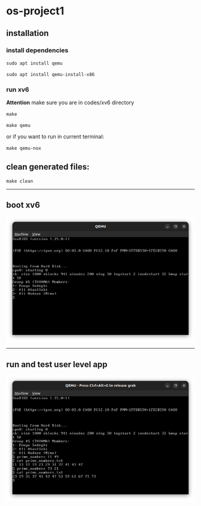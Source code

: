# os-project1
## installation
### install dependencies
```shell
sudo apt install qemu
```
```shell
sudo apt install qemu-install-x86
```
### run xv6
**Attention** make sure you are in codes/xv6 directory

```shell
make
```
```shell
make qemu 
```
or if you want to run in current terminal:
```shell
make qemu-nox
```

## clean generated files:
```shell
make clean
```
***
## boot xv6

![members name](screenshots/xv6-boot.png "booted xv6")

***
## run and test user level app

![user level app](screenshots/prime_numbers.png "prime numbers app")